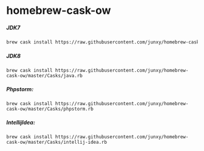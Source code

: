 homebrew-cask-ow
================

##### JDK7
```bash
brew cask install https://raw.githubusercontent.com/junxy/homebrew-cask-ow/master/Casks/java7.rb
```

##### JDK8
```
brew cask install https://raw.githubusercontent.com/junxy/homebrew-cask-ow/master/Casks/java.rb
```

##### Phpstorm:
```
brew cask install https://raw.githubusercontent.com/junxy/homebrew-cask-ow/master/Casks/phpstorm.rb
```

##### IntellijIdea: 
```
brew cask install https://raw.githubusercontent.com/junxy/homebrew-cask-ow/master/Casks/intellij-idea.rb
```
